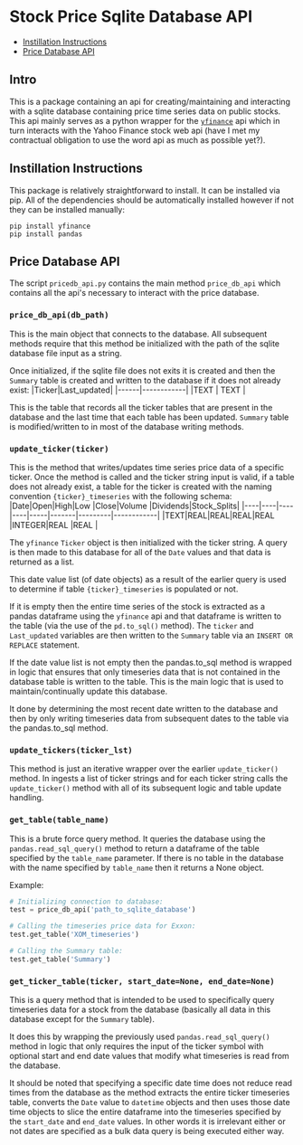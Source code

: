 # Stock Price Sqlite Database API
* [Instillation Instructions](https://github.com/MatthewTe/stockprice_database_api#instillation-instructions)
* [Price Database API](https://github.com/MatthewTe/stockprice_database_api#price-database-api)

## Intro
This is a package containing an api for creating/maintaining and interacting with a sqlite database containing price time series data on public stocks. This api mainly serves as a python wrapper for the [`yfinance`](https://pypi.org/project/yfinance/) api which in turn interacts with the Yahoo Finance stock web api (have I met my contractual obligation to use the word api as much as possible yet?).

## Instillation Instructions
This package is relatively straightforward to install. It can be installed via pip. All of the dependencies should be automatically installed however if not they can be installed manually:
```
pip install yfinance
pip install pandas
```

## Price Database API
The script `pricedb_api.py` contains the main method `price_db_api` which contains all the api's necessary to interact with the price database.

### `price_db_api(db_path)`
This is the main object that connects to the database. All subsequent methods require that this method be initialized with the path of the sqlite database file input as a string.

Once initialized, if the sqlite file does not exits it is created and then the `Summary` table is created and written to the database if it does not already exist:
|Ticker|Last_updated|
|------|------------|
|TEXT  | TEXT       |

This is the table that records all the ticker tables that are present in the database and the last time that each table has been updated. `Summary` table is modified/written to in most of the database writing methods.

### `update_ticker(ticker)`
This is the method that writes/updates time series price data of a specific ticker. Once the method is called and the ticker string input is valid, if a table does not already exist, a table for the ticker is created with the naming convention `{ticker}_timeseries` with the following schema:
|Date|Open|High|Low |Close|Volume |Dividends|Stock_Splits|
|----|----|----|----|-----|-------|---------|------------|
|TEXT|REAL|REAL|REAL|REAL |INTEGER|REAL     |REAL        |

The `yfinance` `Ticker` object is then initialized with the ticker string. A query is then made to this database for all of the `Date` values and that data is returned as a list.

This date value list (of date objects) as a result of the earlier query is used to determine if table `{ticker}_timeseries` is populated or not.

If it is empty then the entire time series of the stock is extracted as a pandas dataframe using the `yfinance` api and that dataframe is written to the table (via the use of the `pd.to_sql()` method). The `ticker` and `Last_updated` variables are then written to the `Summary` table via an `INSERT OR REPLACE` statement.

If the date value list is not empty then the pandas.to_sql method is wrapped in logic that ensures that only timeseries data that is not contained in the database table is written to the table. This is the main logic that is used to maintain/continually update this database.

It done by determining the most recent date written to the database and then by only writing timeseries data from subsequent dates to the table via the pandas.to_sql method.


### `update_tickers(ticker_lst)`
This method is just an iterative wrapper over the earlier `update_ticker()` method. In ingests a list of ticker strings and for each ticker string calls the `update_ticker()` method with all of its subsequent logic and table update handling.

### `get_table(table_name)`
This is a brute force query method. It queries the database using the `pandas.read_sql_query()` method to return a dataframe of the table specified by the `table_name` parameter. If there is no table in the database with the name specified by `table_name` then it returns a None object.

Example:
```python
# Initializing connection to database:
test = price_db_api('path_to_sqlite_database')

# Calling the timeseries price data for Exxon:
test.get_table('XOM_timeseries')

# Calling the Summary table:
test.get_table('Summary')
```  

### `get_ticker_table(ticker, start_date=None, end_date=None)`
This is a query method that is intended to be used to specifically query timeseries data for a stock from the database (basically all data in this database except for the `Summary` table).

It does this by wrapping the previously used `pandas.read_sql_query()` method in logic that only requires the input of the ticker symbol with optional start and end date values that modify what timeseries is read from the database.

It should be noted that specifying a specific date time does not reduce read times from the database as the method extracts the entire ticker timeseries table, converts the `Date` value to `datetime` objects and then uses those date time objects to slice the entire dataframe into the timeseries specified by the `start_date` and `end_date` values. In other words it is irrelevant either or not dates are specified as a bulk data query is being executed either way.
 
